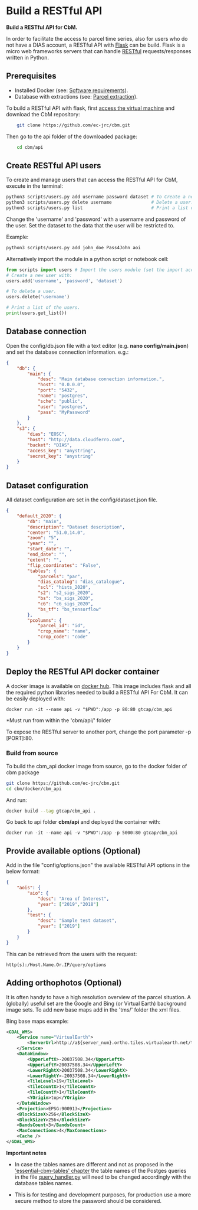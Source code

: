 # Build a RESTful API

**Build a RESTful API for CbM.**

In order to facilitate the access to parcel time series, also for users who do not have a DIAS account, a RESTful API with [Flask](https://www.fullstackpython.com/flask.html) can be build. Flask is a micro web frameworks servers that can handle [RESTful](https://en.wikipedia.org/wiki/Representational_state_transfer) requests/responses written in Python.

## Prerequisites

- Installed Docker (see: [Software requirements](https://jrc-cbm.readthedocs.io/en/latest/setup_prerequisites.html#required-software)).
- Database with extractions (see: [Parcel extraction](https://jrc-cbm.readthedocs.io/en/latest/setup_extract.html)).

To build a RESTful API with flask, first [access the virtual machine](https://jrc-cbm.readthedocs.io/en/latest/setup_prerequisites.html#connecting-to-the-tenant-host-vm-via-ssh) and download the CbM repository:
```bash
    git clone https://github.com/ec-jrc/cbm.git
```
Then go to the api folder of the downloaded package:
```bash
    cd cbm/api
```

## Create RESTful API users

To create and manage users that can access the RESTful API for CbM, execute in the terminal:

```bash
python3 scripts/users.py add username password dataset # To Create a new user.
python3 scripts/users.py delete username               # Delete a user.
python3 scripts/users.py list                          # Print a list of the users.
```
Change the 'username' and 'password' with a username and password of the user.
Set the dataset to the data that the user will be restricted to.

Example:
```bash
python3 scripts/users.py add john_doe Pass4John aoi
```

Alternatively import the module in a python script or notebook cell:

```python
from scripts import users # Import the users module (set the import accordingly to your path)
# Create a new user with:
users.add('username', 'password', 'dataset')

# To delete a user.
users.delete('username')

# Print a list of the users.
print(users.get_list())
```

## Database connection

Open the config/db.json file with a text editor (e.g. **nano config/main.json**)
and set the database connection information. e.g.:
```json
{
    "db": {
        "main": {
            "desc": "Main database connection information.",
            "host": "0.0.0.0",
            "port": "5432",
            "name": "postgres",
            "sche": "public",
            "user": "postgres",
            "pass": "MyPassword"
        }
    },
    "s3": {
        "dias": "EOSC",
        "host": "http://data.cloudferro.com",
        "bucket": "DIAS",
        "access_key": "anystring",
        "secret_key": "anystring"
    }
}
```


## Dataset configuration

All dataset configuration are set in the config/dataset.json file.
```json
{
    "default_2020": {
        "db": "main",
        "description": "Dataset description",
        "center": "51.0,14.0",
        "zoom": "5",
        "year": "",
        "start_date": "",
        "end_date": "",
        "extent": "",
        "flip_coordinates": "False",
        "tables": {
            "parcels": "par",
            "dias_catalog": "dias_catalogue",
            "scl": "hists_2020",
            "s2": "s2_sigs_2020",
            "bs": "bs_sigs_2020",
            "c6": "c6_sigs_2020",
            "bs_tf": "bs_tensorflow"
        },
        "pcolumns": {
            "parcel_id": "id",
            "crop_name": "name",
            "crop_code": "code"
        }
    }
}
```


## Deploy the RESTful API docker container

A docker image is available on [docker hub](https://hub.docker.com/r/gtcap/cbm_api). This image includes flask and all the required python libraries needed to build a RESTful API For CbM. It can be easily deployed with:

    docker run -it --name api -v "$PWD":/app -p 80:80 gtcap/cbm_api

<!-- $ -->

*Must run from within the 'cbm/api/' folder

To expose the RESTful server to another port, change the port parameter -p [PORT]:80.


### Build from source

To build the cbm_api docker image from source, go to the docker folder of cbm package
```bash
git clone https://github.com/ec-jrc/cbm.git
cd cbm/docker/cbm_api
```
And run:
```bash
docker build --tag gtcap/cbm_api .
```
Go back to api folder **cbm/api** and deployed the container with:

    docker run -it --name api -v "$PWD":/app -p 5000:80 gtcap/cbm_api

<!-- $ -->

## Provide available options (Optional)

Add in the file "config/options.json" the available RESTful API options in the below format:

```json
{
    "aois": {
        "aio": {
            "desc": "Area of Interest",
            "year": ["2019","2018"]
        },
        "test": {
            "desc": "Sample test dataset",
            "year": ["2019"]
        }
    }
}
```

This can be retrieved from the users with the request:

    http(s):/Host.Name.Or.IP/query/options


## Adding orthophotos (Optional)

It is often handy to have a high resolution overview of the parcel situation.
A (globally) useful set are the Google and Bing (or Virtual Earth) background image sets.
To add new base maps add in the 'tms/' folder the xml files.

Bing base maps example:

```xml
<GDAL_WMS>
    <Service name="VirtualEarth">
        <ServerUrl>http://a${server_num}.ortho.tiles.virtualearth.net/tiles/a${quadkey}.jpeg?g=90</ServerUrl>
    </Service>
    <DataWindow>
        <UpperLeftX>-20037508.34</UpperLeftX>
        <UpperLeftY>20037508.34</UpperLeftY>
        <LowerRightX>20037508.34</LowerRightX>
        <LowerRightY>-20037508.34</LowerRightY>
        <TileLevel>19</TileLevel>
        <TileCountX>1</TileCountX>
        <TileCountY>1</TileCountY>
        <YOrigin>top</YOrigin>
    </DataWindow>
    <Projection>EPSG:900913</Projection>
    <BlockSizeX>256</BlockSizeX>
    <BlockSizeY>256</BlockSizeY>
    <BandsCount>3</BandsCount>
    <MaxConnections>4</MaxConnections>
    <Cache />
</GDAL_WMS>
```


**Important notes**

* In case the tables names are different and not as proposed in the ['essential-cbm-tables' chapter](https://jrc-cbm.readthedocs.io/en/latest/setup_prerequisites.html#essential-cbm-tables) the table names of the Postges queries in the file [query_handler.py](https://github.com/ec-jrc/cbm/blob/main/api/query_handler.py) will need to be changed accordingly with the database tables names.

* This is for testing and development purposes, for production use a more secure method to store the password should be considered.
